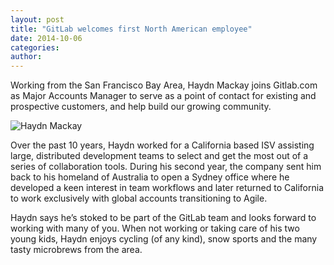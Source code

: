 ```yaml
---
layout: post
title: "GitLab welcomes first North American employee"
date: 2014-10-06
categories:
author:
---
```

Working from the San Francisco Bay Area, Haydn Mackay joins Gitlab.com as Major Accounts Manager to serve as a point of contact for existing and prospective customers, and help build our growing community.

<!--more-->

![Haydn Mackay](/images/team/haydn.jpg)

Over the past 10 years, Haydn worked for a California based ISV assisting large,
distributed development teams to select and get the most out of a series of collaboration tools.
During his second year, the company sent him back to his homeland of Australia to open a Sydney office where he developed a keen interest in team workflows and later returned to California to work exclusively with global accounts transitioning to Agile.

Haydn says he’s stoked to be part of the GitLab team and looks forward to working with many of you.
When not working or taking care of his two young kids, Haydn enjoys cycling (of any kind), snow sports and the many tasty microbrews from the area.
